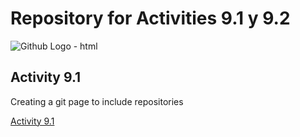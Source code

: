 # Repository for Activities 9.1 y 9.2
<img src="https://github.githubassets.com/images/modules/logos_page/GitHub-Mark.png" alt="Github Logo - html" title="Github Logo - html" />

<a class="anchor" id="Activity 9.1" ></a>
## Activity 9.1
Creating a git page to include repositories

<p><a href="https://github.com/mkvs19447/PCDE-Activity-9.1" title="Acitivity 9.1">Activity 9.1</a></p>


